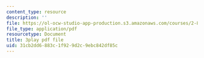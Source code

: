 ```yaml
---
content_type: resource
description: ''
file: https://ol-ocw-studio-app-production.s3.amazonaws.com/courses/2-830j-control-of-manufacturing-processes-sma-6303-spring-2008/31cb2dd6883c1f929d2c9ebc842df85c_ra5yBfC9ztE.pdf
file_type: application/pdf
resourcetype: Document
title: 3play pdf file
uid: 31cb2dd6-883c-1f92-9d2c-9ebc842df85c
---
```


